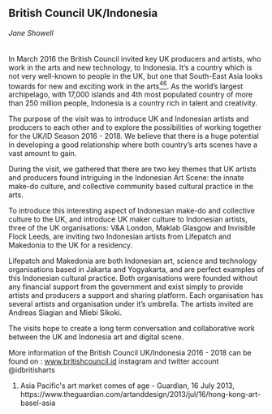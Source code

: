 ## British Council UK/Indonesia

_Jane Showell_
<br />
<br />
<br />
In March 2016 the British Council invited key UK producers and artists, who work in the arts and new technology, to Indonesia. It’s a country which is not very well-known to people in the UK, but one that South-East Asia looks towards for new and exciting work in the arts[<sup>46</sup>](#fn46)<a id="fnref46">. As the world’s largest archipelago, with 17,000 islands and 4th most populated country of more than 250 million people, Indonesia is a country rich in talent and creativity. 

The purpose of the visit was to introduce UK and Indonesian artists and producers to each other and to explore the possibilities of working together for the UK/ID Season 2016 - 2018. We believe that there is a huge potential in developing a good relationship where both country’s arts scenes have a vast amount to gain.

During the visit, we gathered that there are two key themes that UK artists and producers found intriguing in the Indonesian Art Scene: the innate make-do culture, and collective community based cultural practice in the arts. 

To introduce this interesting aspect of Indonesian make-do and collective culture to the UK, and introduce UK maker culture to Indonesian artists, three of the UK organisations: V&A London, Maklab Glasgow and Invisible Flock Leeds, are inviting two Indonesian artists from Lifepatch and Makedonia to the UK for a residency.

Lifepatch and Makedonia are both Indonesian art, science and technology organisations based in Jakarta and Yogyakarta, and are perfect examples of this Indonesian cultural practice. Both organisations were founded without any financial support from the government and exist simply to provide artists and producers a support and sharing platform. Each organisation has several artists and organisation under it’s umbrella. The artists invited are Andreas Siagian and Miebi Sikoki.

The visits hope to create a long term conversation and collaborative work between the UK and Indonesia art and digital scene.

More information of the British Council UK/Indonesia 2016 - 2018 can be found on : www.britishcouncil.id instagram and twitter account @idbritisharts

<ol>
<li id=fn46>Asia Pacific's art market comes of age - Guardian, 16 July 2013, https://www.theguardian.com/artanddesign/2013/jul/16/hong-kong-art-basel-asia</li>
</ol>
